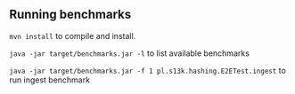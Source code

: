 ## Running benchmarks

`mvn install` to compile and install.

`java -jar target/benchmarks.jar -l` to list available benchmarks

`java -jar target/benchmarks.jar -f 1 pl.s13k.hashing.E2ETest.ingest` to run ingest benchmark
